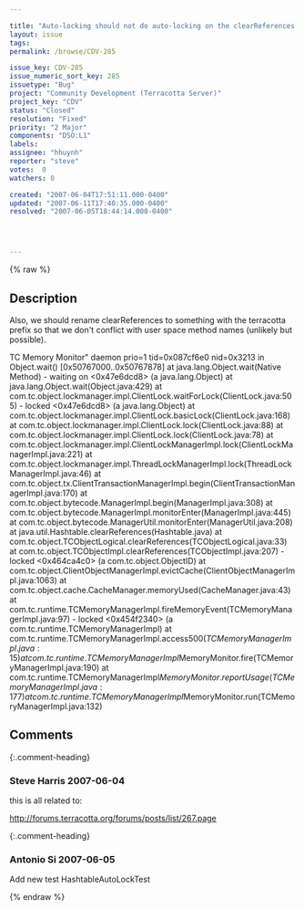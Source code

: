 ```yaml
---

title: "Auto-locking should not do auto-locking on the clearReferences method added to logical classes."
layout: issue
tags: 
permalink: /browse/CDV-285

issue_key: CDV-285
issue_numeric_sort_key: 285
issuetype: "Bug"
project: "Community Development (Terracotta Server)"
project_key: "CDV"
status: "Closed"
resolution: "Fixed"
priority: "2 Major"
components: "DSO:L1"
labels: 
assignee: "hhuynh"
reporter: "steve"
votes:  0
watchers: 0

created: "2007-06-04T17:51:11.000-0400"
updated: "2007-06-11T17:40:35.000-0400"
resolved: "2007-06-05T18:44:14.000-0400"




---
```


{% raw %}

## Description

<div markdown="1" class="description">

Also, we should rename clearReferences to something with the terracotta prefix so that we don't conflict with user space method
names (unlikely but possible).

TC Memory Monitor" daemon prio=1 tid=0x087cf6e0 nid=0x3213 in Object.wait() [0x50767000..0x50767878]
        at java.lang.Object.wait(Native Method)
        - waiting on <0x47e6dcd8> (a java.lang.Object)
        at java.lang.Object.wait(Object.java:429)
        at com.tc.object.lockmanager.impl.ClientLock.waitForLock(ClientLock.java:505)
        - locked <0x47e6dcd8> (a java.lang.Object)
        at com.tc.object.lockmanager.impl.ClientLock.basicLock(ClientLock.java:168)
        at com.tc.object.lockmanager.impl.ClientLock.lock(ClientLock.java:88)
        at com.tc.object.lockmanager.impl.ClientLock.lock(ClientLock.java:78)
        at com.tc.object.lockmanager.impl.ClientLockManagerImpl.lock(ClientLockManagerImpl.java:221)
        at com.tc.object.lockmanager.impl.ThreadLockManagerImpl.lock(ThreadLockManagerImpl.java:46)
        at com.tc.object.tx.ClientTransactionManagerImpl.begin(ClientTransactionManagerImpl.java:170)
        at com.tc.object.bytecode.ManagerImpl.begin(ManagerImpl.java:308)
        at com.tc.object.bytecode.ManagerImpl.monitorEnter(ManagerImpl.java:445)
        at com.tc.object.bytecode.ManagerUtil.monitorEnter(ManagerUtil.java:208)
        at java.util.Hashtable.clearReferences(Hashtable.java)
        at com.tc.object.TCObjectLogical.clearReferences(TCObjectLogical.java:33)
        at com.tc.object.TCObjectImpl.clearReferences(TCObjectImpl.java:207)
        - locked <0x464ca4c0> (a com.tc.object.ObjectID)
        at com.tc.object.ClientObjectManagerImpl.evictCache(ClientObjectManagerImpl.java:1063)
        at com.tc.object.cache.CacheManager.memoryUsed(CacheManager.java:43) 
        at com.tc.runtime.TCMemoryManagerImpl.fireMemoryEvent(TCMemoryManagerImpl.java:97)
        - locked <0x454f2340> (a com.tc.runtime.TCMemoryManagerImpl)
        at com.tc.runtime.TCMemoryManagerImpl.access$500(TCMemoryManagerImpl.java:15)
        at com.tc.runtime.TCMemoryManagerImpl$MemoryMonitor.fire(TCMemoryManagerImpl.java:190)
        at com.tc.runtime.TCMemoryManagerImpl$MemoryMonitor.reportUsage(TCMemoryManagerImpl.java:177)
        at com.tc.runtime.TCMemoryManagerImpl$MemoryMonitor.run(TCMemoryManagerImpl.java:132)


</div>

## Comments


{:.comment-heading}
### **Steve Harris** <span class="date">2007-06-04</span>

<div markdown="1" class="comment">

this is all related to:

http://forums.terracotta.org/forums/posts/list/267.page

</div>


{:.comment-heading}
### **Antonio Si** <span class="date">2007-06-05</span>

<div markdown="1" class="comment">

Add new test HashtableAutoLockTest

</div>



{% endraw %}
